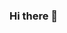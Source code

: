 ### Hi there 👋

<!--
**Ahmadtabrouri/Ahmadtabrouri** is a ✨ _special_ ✨ repository because its `README.md` (this file) appears on your GitHub profile.
Hi I am Ahmad I like to play football and basketball 
